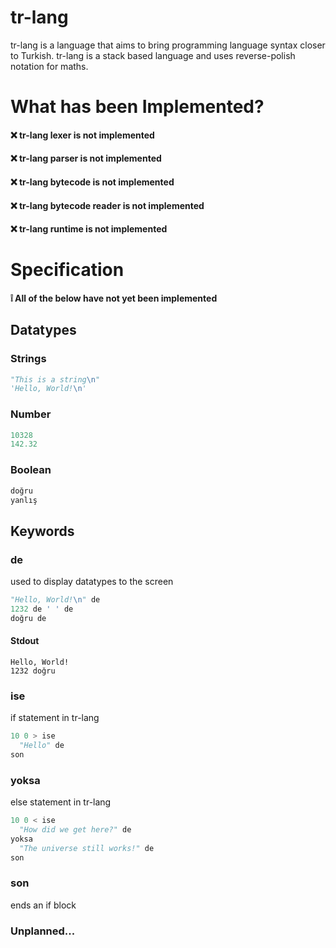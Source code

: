 # tr-lang

tr-lang is a language that aims to bring programming language syntax closer to Turkish.
tr-lang is a stack based language and uses reverse-polish notation for maths.

# What has been Implemented?

#### ❌ tr-lang lexer is not implemented<br>
#### ❌ tr-lang parser is not implemented<br>
#### ❌ tr-lang bytecode is not implemented<br>
#### ❌ tr-lang bytecode reader is not implemented<br>
#### ❌ tr-lang runtime is not implemented<br>

# Specification

#### ❕ All of the below have not yet been implemented

## Datatypes

### Strings

```py
"This is a string\n"
'Hello, World!\n'
```

### Number

```py
10328
142.32
```

### Boolean

```py
doğru
yanlış
```
## Keywords

### de
used to display datatypes to the screen
```py
"Hello, World!\n" de
1232 de ' ' de
doğru de
```
#### Stdout
```stdout
Hello, World!
1232 doğru
```

### ise
if statement in tr-lang
```py
10 0 > ise
  "Hello" de
son
```

### yoksa
else statement in tr-lang
```py
10 0 < ise
  "How did we get here?" de
yoksa
  "The universe still works!" de
son
```

### son
ends an if block

### Unplanned...
